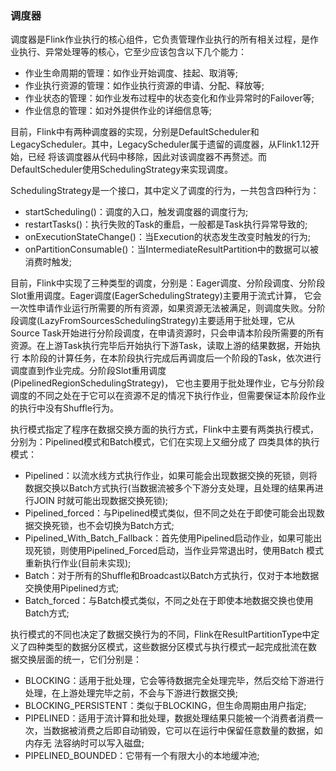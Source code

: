 ### 调度器

调度器是Flink作业执行的核心组件，它负责管理作业执行的所有相关过程，是作业执行、异常处理等的核心，它至少应该包含以下几个能力：
  * 作业生命周期的管理：如作业开始调度、挂起、取消等;
  * 作业执行资源的管理：如作业执行资源的申请、分配、释放等;
  * 作业状态的管理：如作业发布过程中的状态变化和作业异常时的Failover等;
  * 作业信息的管理：如对外提供作业的详细信息等;
  
目前，Flink中有两种调度器的实现，分别是DefaultScheduler和LegacyScheduler。其中，LegacyScheduler属于遗留的调度器，从Flink1.12开始，已经
将该调度器从代码中移除，因此对该调度器不再赘述。而DefaultScheduler使用SchedulingStrategy来实现调度。

SchedulingStrategy是一个接口，其中定义了调度的行为，一共包含四种行为：
  * startScheduling()：调度的入口，触发调度器的调度行为;
  * restartTasks()：执行失败的Task的重启，一般都是Task执行异常导致的;
  * onExecutionStateChange()：当Execution的状态发生改变时触发的行为;
  * onPartitionConsumable()：当IntermediateResultPartition中的数据可以被消费时触发;
  
目前，Flink中实现了三种类型的调度，分别是：Eager调度、分阶段调度、分阶段Slot重用调度。Eager调度(EagerSchedulingStrategy)主要用于流式计算，
它会一次性申请作业运行所需要的所有资源，如果资源无法被满足，则调度失败。分阶段调度(LazyFromSourcesSchedulingStrategy)主要适用于批处理，它从
Source Task开始进行分阶段调度，在申请资源时，只会申请本阶段所需要的所有资源。在上游Task执行完毕后开始执行下游Task，读取上游的结果数据，开始执行
本阶段的计算任务，在本阶段执行完成后再调度后一个阶段的Task，依次进行调度直到作业完成。分阶段Slot重用调度(PipelinedRegionSchedulingStrategy)，
它也主要用于批处理作业，它与分阶段调度的不同之处在于它可以在资源不足的情况下执行作业，但需要保证本阶段作业的执行中没有Shuffle行为。

执行模式指定了程序在数据交换方面的执行方式，Flink中主要有两类执行模式，分别为：Pipelined模式和Batch模式，它们在实现上又细分成了
四类具体的执行模式：
  * Pipelined：以流水线方式执行作业，如果可能会出现数据交换的死锁，则将数据交换以Batch方式执行(当数据流被多个下游分支处理，且处理的结果再进行JOIN
  时就可能出现数据交换死锁);
  * Pipelined_forced：与Pipelined模式类似，但不同之处在于即使可能会出现数据交换死锁，也不会切换为Batch方式;
  * Pipelined_With_Batch_Fallback：首先使用Pipelined启动作业，如果可能出现死锁，则使用Pipelined_Forced启动，当作业异常退出时，使用Batch
  模式重新执行作业(目前未实现);
  * Batch：对于所有的Shuffle和Broadcast以Batch方式执行，仅对于本地数据交换使用Pipelined方式;
  * Batch_forced：与Batch模式类似，不同之处在于即使本地数据交换也使用Batch方式;
  
执行模式的不同也决定了数据交换行为的不同，Flink在ResultPartitionType中定义了四种类型的数据分区模式，这些数据分区模式与执行模式一起完成批流在数
据交换层面的统一，它们分别是：
  * BLOCKING：适用于批处理，它会等待数据完全处理完毕，然后交给下游进行处理，在上游处理完毕之前，不会与下游进行数据交换;
  * BLOCKING_PERSISTENT：类似于BLOCKING，但生命周期由用户指定;
  * PIPELINED：适用于流计算和批处理，数据处理结果只能被一个消费者消费一次，当数据被消费之后即自动销毁，它可以在运行中保留任意数量的数据，如内存无
  法容纳时可以写入磁盘;
  * PIPELINED_BOUNDED：它带有一个有限大小的本地缓冲池;
